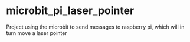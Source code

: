 # microbit_pi_laser_pointer
Project using the microbit to send messages to raspberry pi, which will in turn move a laser pointer
